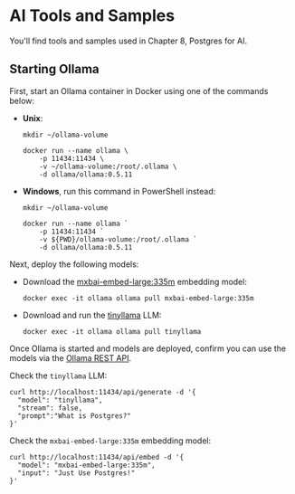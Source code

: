 # AI Tools and Samples

You'll find tools and samples used in Chapter 8, Postgres for AI.

## Starting Ollama

First, start an Ollama container in Docker using one of the commands below:

* **Unix**:
    ```shell
    mkdir ~/ollama-volume
    
    docker run --name ollama \
        -p 11434:11434 \
        -v ~/ollama-volume:/root/.ollama \
        -d ollama/ollama:0.5.11
    ```

* **Windows**, run this command in PowerShell instead:
    ```shell
    mkdir ~/ollama-volume
    
    docker run --name ollama `
        -p 11434:11434 `
        -v ${PWD}/ollama-volume:/root/.ollama `
        -d ollama/ollama:0.5.11
    ```

Next, deploy the following models:

* Download the [mxbai-embed-large:335m](https://ollama.com/library/mxbai-embed-large:335m) embedding model:
    ```shell
    docker exec -it ollama ollama pull mxbai-embed-large:335m
    ```

* Download and run the [tinyllama](https://ollama.com/library/tinyllama) LLM:
    ```shell
    docker exec -it ollama ollama pull tinyllama
    ```

Once Ollama is started and models are deployed, confirm you can use the models via the [Ollama REST API](https://github.com/ollama/ollama/blob/main/docs/api.md).

Check the `tinyllama` LLM:
```shell
curl http://localhost:11434/api/generate -d '{
  "model": "tinyllama",
  "stream": false,
  "prompt":"What is Postgres?"
}'
```

Check the `mxbai-embed-large:335m` embedding model:
```shell
curl http://localhost:11434/api/embed -d '{
  "model": "mxbai-embed-large:335m",
  "input": "Just Use Postgres!"
}'
```
    
